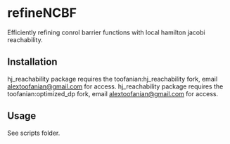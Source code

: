 # refineNCBF

Efficiently refining conrol barrier functions with local hamilton jacobi reachability.

## Installation

hj_reachability package requires the toofanian:hj_reachability fork, email alextoofanian@gmail.com for access.
hj_reachability package requires the toofanian:optimized_dp fork, email alextoofanian@gmail.com for access.

## Usage

See scripts folder.
